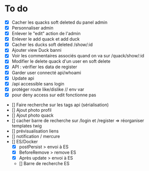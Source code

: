 # To do
- [X] Cacher les quacks soft deleted du panel admin
- [X] Personnaliser admin
- [X] Enlever le "edit" action de l'admin
- [X] Enlever le add quack et add duck
- [X] Cacher les ducks soft deleted /show/:id
- [X] Ajouter view Duck banni  
- [X] Voir les commentaires associés quand on va sur /quack/show/:id 
- [X] Modifier le delete quack d'un user en soft delete
- [X] API : vérifier les data de register
- [X] Garder user connecté api/whoami
- [X] Update api
- [X] /api accessible sans login
- [X] protéger route like/dislike // env var
- [X] pour deny access sur edit fonctionne pas
- [] Faire recherche sur les tags api (sérialisation)
- [] Ajout photo profil 
- [] Ajout photo quack 
- [] cacher barre de recherche sur /login et /register => réorganiser templates twig
- [] prévisualisation liens
- [] notification / mercure
- [] ES/Docker
    - [X] postPersist > envoi à ES
    - [X] BeforeRemove > remove ES
    - [X] Après update > envoi à ES
    - [] Barre de recherche ES